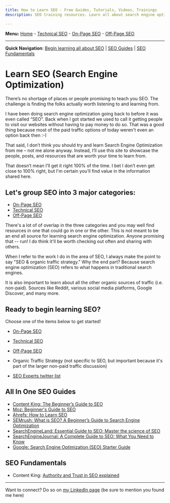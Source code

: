 ```yaml
---
title: How to Learn SEO - Free Guides, Tutorials, Videos, Trainings
description: SEO training resources. Learn all about search engine optimization and organic traffic strategy. Includes guides, tutorias, articles, videos and more for free!

---
```



<b>Menu:</b> <a href="/">Home</a> - <a href="technical-seo.html">Technical SEO</a> - <a href="on-page-seo.html">On-Page SEO</a> - <a href="off-page-seo.html">Off-Page SEO</a>
<hr>
<strong>Quick Navigation</strong>: <a href="#seo-training">Begin learning all about SEO</a> | <a href="#seo-guides">SEO Guides</a> | <a href="#seo-fundamentals">SEO Fundamentals</a>

# Learn SEO (Search Engine Optimization)

There’s no shortage of places or people promising to teach you SEO. The challenge is finding the folks actually worth listening to and learning from.

I have been doing search engine optimization going back to before it was even called “SEO”. Back when I got started we used to call it getting people to visit our websites without having to pay money to do so. That was a good thing because most of the paid traffic options of today weren't even an option back then :-)

That said, I don’t think you should try and learn Search Engine Optimization from me – not me alone anyway. Instead, I’ll use this site to showcase the people, posts, and resources that are worth your time to learn from. 

That doesn’t mean I’ll get it right 100% of the time. I bet I don’t even get close to 100% right, but I'm certain you’ll find value in the information shared here.

## Let's group SEO into 3 major categories:

* <a href="on-page-seo">On-Page SEO</a>
* <a href="technical-seo" title="Technical SEO">Technical SEO</a>
* <a href="off-page-seo.html">Off-Page SEO</a>

There's a lot of of overlap in the three categories and you may well find resources in one that could go in one or the other. This is not meant to be an end all source for learning search engine optimization. Anyone promising that -- run! I do think it'll be worth checking out often and sharing with others.

When I refer to the work I do in the area of SEO, I always make the point to say "SEO & organic traffic strategy." Why the end part? Because search engine optimization (SEO) refers to what happens in traditional search engines. 

It is also important to learn about all the other organic sources of traffic (i.e. non-paid). Sources like Reddit, various social media platforms, Google Discover, and many more.

<h2 id="seo-training">Ready to begin learning SEO?</h2> 
Choose one of the items below to get started!

* <a href="on-page-seo">On-Page SEO</a>
* <a href="technical-seo" title="Learn Technical SEO">Technical SEO</a>
* <a href="off-page-seo.html">Off-Page SEO</a>
* Organic Traffic Strategy (not specific to SEO, but important because it's part of the larger non-paid traffic discussion)

* <a href="https://twitter.com/i/lists/225581017">SEO Experts twitter list</a>

<h2 id="seo-guides">All In One SEO Guides</h2>

  * <a href="https://www.contentkingapp.com/academy/seo-guide/">Content King: The Beginner’s Guide to SEO</a>
  * <a href="https://moz.com/beginners-guide-to-seo">Moz: Beginner's Guide to SEO</a>
  * <a href="https://ahrefs.com/blog/learn-seo/">Ahrefs: How to Learn SEO</a>
  * <a href="https://www.semrush.com/blog/what-is-seo/">SEMrush: What is SEO? A Beginner’s Guide to Search Engine Optimization</a>
  * <a href="https://searchengineland.com/guide/seo">SearchEngineLand: Essential Guide to SEO: Master the science of SEO</a>
  * <a href="https://www.searchenginejournal.com/seo-guide/">SearchEngineJournal: A Complete Guide to SEO: What You Need to Know</a>
  * <a href="https://support.google.com/webmasters/answer/7451184?hl=en">Google: Search Engine Optimization (SEO) Starter Guide</a>
  
<h2 id="seo-fundamentals">SEO Fundamentals</h2>
 
* Content King: <a href="https://www.contentkingapp.com/academy/authority/">Authority and Trust in SEO explained</a>

<hr>
Want to connect? Do so on <a href="https://www.linkedin.com/in/joshhinds">my LinkedIn page</a> (be sure to mention you found me here) 
